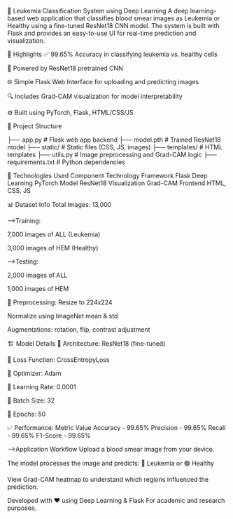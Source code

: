 🧬 Leukemia Classification System using Deep Learning
A deep learning-based web application that classifies blood smear images as Leukemia or Healthy using a fine-tuned ResNet18 CNN model. The system is built with Flask and provides an easy-to-use UI for real-time prediction and visualization.

📌 Highlights
✅ 99.65% Accuracy in classifying leukemia vs. healthy cells

🧠 Powered by ResNet18 pretrained CNN

🌐 Simple Flask Web Interface for uploading and predicting images

🔍 Includes Grad-CAM visualization for model interpretability

⚙️ Built using PyTorch, Flask, HTML/CSS/JS

📁 Project Structure


├── app.py               # Flask web app backend
├── model.pth            # Trained ResNet18 model
├── static/              # Static files (CSS, JS, images)
├── templates/           # HTML templates
├── utils.py             # Image preprocessing and Grad-CAM logic
├── requirements.txt     # Python dependencies


🧠 Technologies Used
Component                   Technology
Framework	                    Flask
Deep Learning	                PyTorch
Model	                        ResNet18
Visualization               	Grad-CAM
Frontend	                  HTML, CSS, JS


📊 Dataset Info
Total Images: 13,000

-->Training:

7,000 images of ALL (Leukemia)

3,000 images of HEM (Healthy)

-->Testing:

2,000 images of ALL

1,000 images of HEM

🔧 Preprocessing:
Resize to 224x224

Normalize using ImageNet mean & std

Augmentations: rotation, flip, contrast adjustment

🏗️ Model Details
🔹 Architecture: ResNet18 (fine-tuned)

🔹 Loss Function: CrossEntropyLoss

🔹 Optimizer: Adam

🔹 Learning Rate: 0.0001

🔹 Batch Size: 32

🔹 Epochs: 50

✅ Performance:
Metric	             Value
Accuracy       -   	99.65%
Precision	     -     99.65%
Recall	       -     99.65%
F1-Score       -   	99.65%

-->Application Workflow
Upload a blood smear image from your device.

The model processes the image and predicts:
🔴 Leukemia or 🟢 Healthy

View Grad-CAM heatmap to understand which regions influenced the prediction.

Developed with ❤️ using Deep Learning & Flask
For academic and research purposes.
